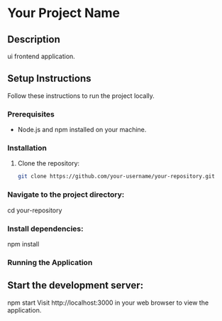 # Your Project Name

## Description

ui frontend application.

## Setup Instructions

Follow these instructions to run the project locally.

### Prerequisites

- Node.js and npm installed on your machine.

### Installation

1. Clone the repository:

   ```bash
   git clone https://github.com/your-username/your-repository.git
### Navigate to the project directory:
cd your-repository
### Install dependencies:

npm install

### Running the Application
## Start the development server:
npm start
Visit http://localhost:3000 in your web browser to view the application.





